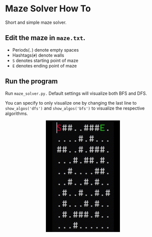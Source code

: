 # Maze Solver How To
Short and simple maze solver.

## Edit the maze in `maze.txt`.
- Periods(`.`) denote empty spaces
- Hashtags(`#`) denote walls
- `S` denotes starting point of maze
- `E` denotes ending point of maze

## Run the program
Run `maze_solver.py.` Default settings will visualize both BFS and DFS. 

You can specify to only visualize one by changing the last line to `show_algos('dfs')` and `show_algos('bfs')` to visualize the respective algorithms.

<p align="center">
  <img src="viz.gif"/>
</p>